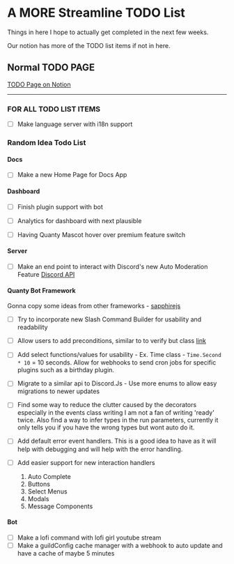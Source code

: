 # A MORE Streamline TODO List

Things in here I hope to actually get completed in the next few weeks.

Our notion has more of the TODO list items if not in here.

## Normal TODO PAGE

[TODO Page on Notion](https://www.notion.so/aac2d6e601874671a7fcc5756e6cf5e2?v=f73df2ea18eb4a1e88fcfd121d65343d)

---

### FOR ALL TODO LIST ITEMS

- [ ] Make language server with i18n support

### Random Idea Todo List

#### Docs

- [ ] Make a new Home Page for Docs App

#### Dashboard

- [ ] Finish plugin support with bot
- [ ] Analytics for dashboard with next plausible

- [ ] Having Quanty Mascot hover over premium feature switch

#### Server

- [ ] Make an end point to interact with Discord's new Auto Moderation Feature [Discord API](https://discord.com/developers/docs/resources/auto-moderation)

#### Quanty Bot Framework

Gonna copy some ideas from other frameworks - [sapphirejs](https://www.sapphirejs.dev/)

- [ ] Try to incorporate new Slash Command Builder for usability and readability

- [ ] Allow users to add preconditions, similar to to verify but class [link](https://www.sapphirejs.dev/docs/Guide/preconditions/creating-your-own-preconditions)

- [ ] Add select functions/values for usability - Ex. Time class - `Time.Second * 10` = 10 seconds. Allow for webhooks to send cron jobs for specific plugins such as a birthday plugin.

- [ ] Migrate to a similar api to Discord.Js - Use more enums to allow easy migrations to newer updates

- [ ] Find some way to reduce the clutter caused by the decorators especially in the events class writing I am not a fan of writing 'ready' twice. Also find a way to infer types in the run parameters, currently it only tells you if you have the wrong types but wont auto do it.

- [ ] Add default error event handlers. This is a good idea to have as it will help with debugging and will help with the error handling.

- [ ] Add easier support for new interaction handlers
  1. Auto Complete
  2. Buttons
  3. Select Menus
  4. Modals
  5. Message Components

#### Bot

- [ ] Make a lofi command with lofi girl youtube stream
- [ ] Make a guildConfig cache manager with a webhook to auto update and have a cache of maybe 5 minutes
